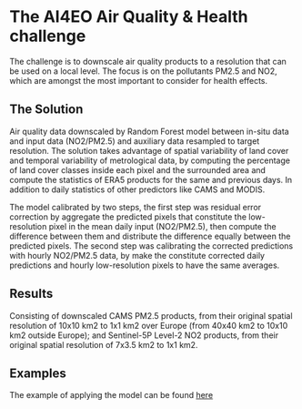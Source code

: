 # The AI4EO Air Quality & Health challenge
The challenge is to downscale air quality products to a resolution that can be used on a local level. The focus is on the pollutants PM2.5 and NO2, which are amongst the most important to consider for health effects.


## The Solution

Air quality data downscaled by Random Forest model between in-situ data and input data (NO2/PM2.5) and auxiliary data resampled to target resolution. The solution takes advantage of spatial variability of land cover and temporal variability of metrological data, by computing the percentage of land cover classes inside each pixel and the surrounded area and compute the statistics of ERA5 products for the same and previous days. In addition to daily statistics of other predictors like CAMS and MODIS. 

The model calibrated by two steps, the first step was residual error correction by aggregate the predicted pixels that constitute the low-resolution pixel in the mean daily input (NO2/PM2.5), then compute the difference between them and distribute the difference equally between the predicted pixels. The second step was calibrating the corrected predictions with hourly NO2/PM2.5 data, by make the constitute corrected daily predictions and hourly low-resolution pixels to have the same averages.


## Results
Consisting of downscaled CAMS PM2.5 products, from their original spatial resolution of 10x10 km2 to 1x1 km2 over Europe (from 40x40 km2 to 10x10 km2 outside Europe); and Sentinel-5P Level-2 NO2 products, from their original spatial resolution of 7x3.5 km2 to 1x1 km2.


## Examples
The example of applying the model can be found [here](https://github.com/masawdah/air_quality/blob/master/examples)
